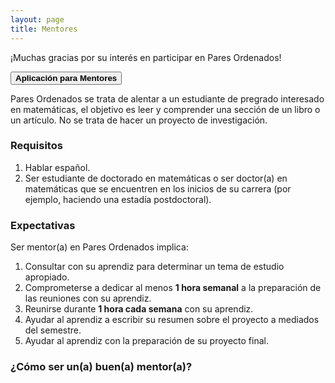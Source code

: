 ```yaml
---
layout: page
title: Mentores
---
```


¡Muchas gracias por su interés en participar en Pares Ordenados!

<button class="button button1" onclick="open('{{ '/mentores' | prepend: site.baseurl }}')"><b>Aplicación para Mentores</b></button>

Pares Ordenados se trata de alentar a un estudiante de pregrado interesado en matemáticas, el objetivo es leer y comprender una sección de un libro o un artículo. No se trata de hacer un proyecto de investigación.

### Requisitos
1. Hablar español.
2. Ser estudiante de doctorado en matemáticas o ser doctor(a) en matemáticas que se encuentren en los inicios de su carrera (por ejemplo, haciendo una estadía postdoctoral).

### Expectativas
Ser mentor(a) en Pares Ordenados implica:
1. Consultar con su aprendiz para determinar un tema de estudio apropiado.
2. Comprometerse a dedicar al menos <b>1 hora semanal</b> a la preparación de las reuniones con su aprendiz.
3. Reunirse durante <b>1 hora cada semana</b> con su aprendiz.
4. Ayudar al aprendiz a escribir su resumen sobre el proyecto a mediados del semestre.
5. Ayudar al aprendiz con la preparación de su proyecto final.

### ¿Cómo ser un(a) buen(a) mentor(a)?